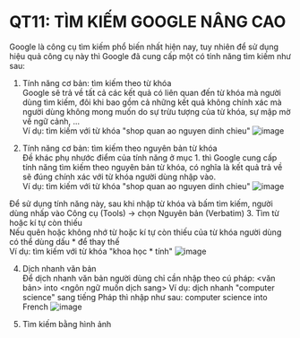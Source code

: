 QT11: TÌM KIẾM GOOGLE NÂNG CAO
=======
Google là công cụ tìm kiếm phổ biến nhất hiện nay, tuy nhiên để sử dụng hiệu quả công cụ này thì Google đã cung cấp một có tính năng tìm kiếm như sau:
1. Tính năng cơ bản: tìm kiếm theo từ khóa  
Google sẽ trả về tất cả các kết quả có liên quan đến từ khóa mà người dùng tìm kiếm, đôi khi bao gồm cả những kết quả không chính xác mà người dùng không mong muốn do sự trừu tượng của từ khóa, sự mập mờ về ngữ cảnh, ...  
Ví dụ: tìm kiếm với từ khóa "shop quan ao nguyen dinh chieu"
![image](https://user-images.githubusercontent.com/32384308/111489542-cd914700-876c-11eb-9475-5c3b82bcb18e.png)

2. Tính năng cơ bản: tìm kiếm theo nguyên bản từ khóa  
Đề khác phụ nhước điểm của tính năng ở mục 1. thì Google cung cấp tính năng tìm kiếm theo nguyên bản từ khóa, có nghĩa là kết quả trả về sẽ đúng chính xác với từ khóa người dùng nhập vào.  
Ví dụ: tìm kiếm với từ khóa "shop quan ao nguyen dinh chieu"
![image](https://user-images.githubusercontent.com/32384308/111489842-177a2d00-876d-11eb-8a0c-135ee4f0e8eb.png)

Để sử dụng tính năng này, sau khi nhập từ khóa và bấm tìm kiếm, người dùng nhấp vào Công cụ (Tools) -> chọn Nguyên bản (Verbatim) 
3. Tìm từ hoặc kí tự còn thiếu  
Nếu quên hoặc không nhớ từ hoặc kí tự còn thiếu của từ khóa người dùng có thể dùng dấu * để thay thế  
Ví dụ: tìm kiếm với từ khóa "khoa học * tính"
![image](https://user-images.githubusercontent.com/32384308/111492429-3da0cc80-876f-11eb-85d2-4e4bdf1525f1.png)

4. Dịch nhanh văn bản  
Để dịch nhanh văn bản người dùng chỉ cần nhập theo cú pháp: <văn bản> into <ngôn ngữ muốn dịch sang>
Ví dụ: dịch nhanh "computer science" sang tiếng Pháp thì nhập như sau: computer science into French
![image](https://user-images.githubusercontent.com/32384308/111493064-cd467b00-876f-11eb-8ef9-f45fe125ef1f.png)

5. Tìm kiếm bằng hình ảnh
